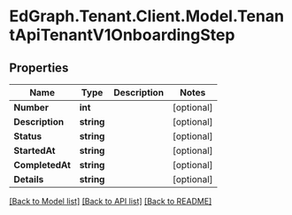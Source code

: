 # EdGraph.Tenant.Client.Model.TenantApiTenantV1OnboardingStep

## Properties

Name | Type | Description | Notes
------------ | ------------- | ------------- | -------------
**Number** | **int** |  | [optional] 
**Description** | **string** |  | [optional] 
**Status** | **string** |  | [optional] 
**StartedAt** | **string** |  | [optional] 
**CompletedAt** | **string** |  | [optional] 
**Details** | **string** |  | [optional] 

[[Back to Model list]](../README.md#documentation-for-models) [[Back to API list]](../README.md#documentation-for-api-endpoints) [[Back to README]](../README.md)

